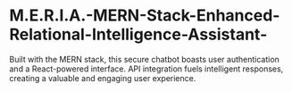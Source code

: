 # M.E.R.I.A.-MERN-Stack-Enhanced-Relational-Intelligence-Assistant-
Built with the MERN stack, this secure chatbot boasts user authentication and a React-powered interface. API integration fuels intelligent responses, creating a valuable and engaging user experience.
